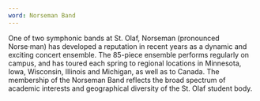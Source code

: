 ```yaml
---
word: Norseman Band
---
```


  One of two symphonic bands at St. Olaf, Norseman (pronounced Norse·man) has developed a reputation in recent years as a dynamic and exciting concert ensemble. The 85-piece ensemble performs regularly on campus, and has toured each spring to regional locations in Minnesota, Iowa, Wisconsin, Illinois and Michigan, as well as to Canada. The membership of the Norseman Band reflects the broad spectrum of academic interests and geographical diversity of the St. Olaf student body.
